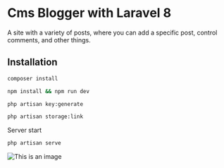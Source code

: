 # Cms Blogger with Laravel 8

A site with a variety of posts, where you can add a specific post, control comments, and other things.

## Installation

```bash
composer install
```

```bash
npm install && npm run dev
```

```bash
php artisan key:generate
```

```bash
php artisan storage:link
```


Server start
```bash
php artisan serve
```

![This is an image](https://myoctocat.com/assets/images/base-octocat.svg)

